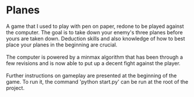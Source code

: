 # Planes

A game that I used to play with pen on paper, redone to be played against the computer. The goal is to take down your enemy's three planes before yours are taken down. Deduction skills and also knowledge of how to best place your planes in the beginning are crucial.\
\
The computer is powered by a minmax algorithm that has been through a few revisions and is now able to put up a decent fight against the player.\
\
Further instructions on gameplay are presented at the beginning of the game. To run it, the command 'python start.py' can be run at the root of the project.
